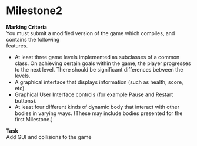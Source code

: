 # Milestone2

<b>Marking Criteria</b><br>
You	must	submit	a	modified	version	of	the	game	which	compiles,	and	contains	the	following	
features.
<ul>
<li>At	least	three	game	levels	implemented	as	subclasses	of	a	common	class.	On	achieving	
certain	goals	within	the	game,	the	player	progresses	to	the	next	level.	There	should	be	
significant	differences	between	the	levels.</li>
<li>A	graphical	interface	that	displays	information	(such	as	health,	score,	etc).</li>
<li>Graphical	User	Interface	controls	(for	example	Pause	and	Restart	buttons).</li>
<li>At	least	four	different	kinds	of	dynamic	body	that	interact	with	other	bodies	in	varying	ways.	(These	may	include	bodies	presented	for	the	first	Milestone.)</li>
</ul>

<b>Task</b><br>
Add GUI and collisions to the game
